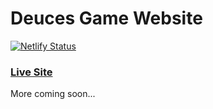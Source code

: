 # Deuces Game Website

[![Netlify Status](https://api.netlify.com/api/v1/badges/1da17f93-87b8-4ca1-a7e5-3141dfabd4a4/deploy-status)](https://app.netlify.com/sites/anl-deuces/deploys)

### [Live Site](https://anl-deuces.netlify.com/)

More coming soon... 
